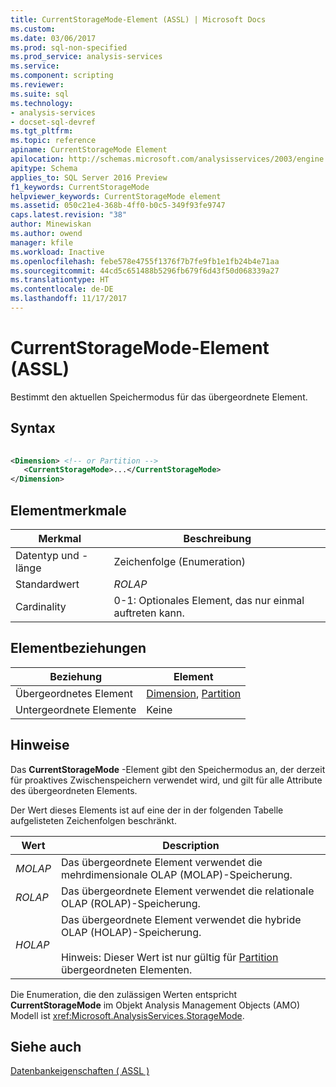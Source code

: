 ```yaml
---
title: CurrentStorageMode-Element (ASSL) | Microsoft Docs
ms.custom: 
ms.date: 03/06/2017
ms.prod: sql-non-specified
ms.prod_service: analysis-services
ms.service: 
ms.component: scripting
ms.reviewer: 
ms.suite: sql
ms.technology:
- analysis-services
- docset-sql-devref
ms.tgt_pltfrm: 
ms.topic: reference
apiname: CurrentStorageMode Element
apilocation: http://schemas.microsoft.com/analysisservices/2003/engine
apitype: Schema
applies_to: SQL Server 2016 Preview
f1_keywords: CurrentStorageMode
helpviewer_keywords: CurrentStorageMode element
ms.assetid: 050c21e4-368b-4ff0-b0c5-349f93fe9747
caps.latest.revision: "38"
author: Minewiskan
ms.author: owend
manager: kfile
ms.workload: Inactive
ms.openlocfilehash: febe578e4755f1376f7b7fe9fb1e1fb24b4e71aa
ms.sourcegitcommit: 44cd5c651488b5296fb679f6d43f50d068339a27
ms.translationtype: HT
ms.contentlocale: de-DE
ms.lasthandoff: 11/17/2017
---
```

# <a name="currentstoragemode-element-assl"></a>CurrentStorageMode-Element (ASSL)
  Bestimmt den aktuellen Speichermodus für das übergeordnete Element.  
  
## <a name="syntax"></a>Syntax  
  
```xml  
  
<Dimension> <!-- or Partition -->  
   <CurrentStorageMode>...</CurrentStorageMode>  
</Dimension>  
```  
  
## <a name="element-characteristics"></a>Elementmerkmale  
  
|Merkmal|Beschreibung|  
|--------------------|-----------------|  
|Datentyp und -länge|Zeichenfolge (Enumeration)|  
|Standardwert|*ROLAP*|  
|Cardinality|0-1: Optionales Element, das nur einmal auftreten kann.|  
  
## <a name="element-relationships"></a>Elementbeziehungen  
  
|Beziehung|Element|  
|------------------|-------------|  
|Übergeordnetes Element|[Dimension](../../../analysis-services/scripting/objects/dimension-element-assl.md), [Partition](../../../analysis-services/scripting/objects/partition-element-assl.md)|  
|Untergeordnete Elemente|Keine|  
  
## <a name="remarks"></a>Hinweise  
 Das **CurrentStorageMode** -Element gibt den Speichermodus an, der derzeit für proaktives Zwischenspeichern verwendet wird, und gilt für alle Attribute des übergeordneten Elements.  
  
 Der Wert dieses Elements ist auf eine der in der folgenden Tabelle aufgelisteten Zeichenfolgen beschränkt.  
  
|Wert|Description|  
|-----------|-----------------|  
|*MOLAP*|Das übergeordnete Element verwendet die mehrdimensionale OLAP (MOLAP)-Speicherung.|  
|*ROLAP*|Das übergeordnete Element verwendet die relationale OLAP (ROLAP)-Speicherung.|  
|*HOLAP*|Das übergeordnete Element verwendet die hybride OLAP (HOLAP)-Speicherung.<br /><br /> Hinweis: Dieser Wert ist nur gültig für [Partition](../../../analysis-services/scripting/objects/partition-element-assl.md) übergeordneten Elementen.|  
  
 Die Enumeration, die den zulässigen Werten entspricht **CurrentStorageMode** im Objekt Analysis Management Objects (AMO) Modell ist <xref:Microsoft.AnalysisServices.StorageMode>.  
  
## <a name="see-also"></a>Siehe auch  
 [Datenbankeigenschaften &#40; ASSL &#41;](../../../analysis-services/scripting/properties/properties-assl.md)  
  
  

